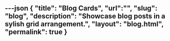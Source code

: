 ---json
{
"title": "Blog Cards",
"url":"",
"slug": "blog",
"description": "Showcase blog posts in a sylish grid arrangement.",
"layout": "blog.html",
"permalink": true
}
---